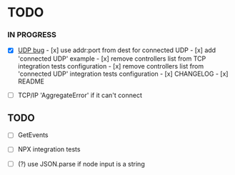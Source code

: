 # TODO

### IN PROGRESS

- [x] [UDP bug](https://github.com/uhppoted/node-red-contrib-uhppoted/issues/37)
      - [x] use addr:port from dest for connected UDP
      - [x] add 'connected UDP' example
      - [x] remove controllers list from TCP integration tests configuration
      - [x] remove controllers list from 'connected UDP' integration tests configuration
      - [x] CHANGELOG
      - [x] README

- [ ] TCP/IP 'AggregateError' if it can't connect

## TODO

- [ ] GetEvents
- [ ] NPX integration tests
- [ ] (?) use JSON.parse if node input is a string

